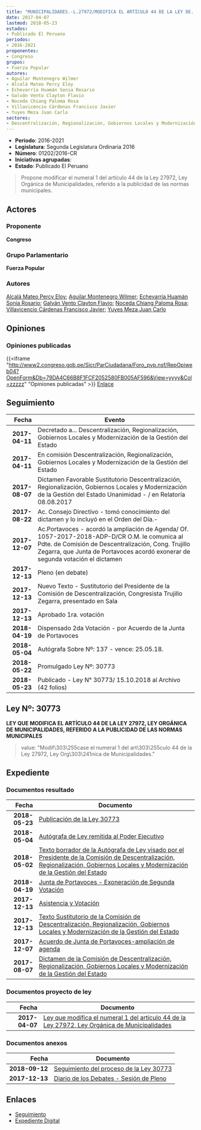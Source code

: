 ```yaml
---
title: "MUNICIPALIDADES.-L.27972/MODIFICA EL ARTÍCULO 44 DE LA LEY DE..."
date: 2017-04-07
lastmod: 2018-05-23
estados:
- Publicado El Peruano
periodos:
- 2016-2021
proponentes:
- Congreso
grupos:
- Fuerza Popular
autores:
- Aguilar Montenegro Wilmer
- Alcalá Mateo Percy Eloy
- Echevarría Huamán Sonia Rosario
- Galván Vento Clayton Flavio
- Noceda Chiang Paloma Rosa
- Villavicencio Cárdenas Francisco Javier
- Yuyes Meza Juan Carlo
sectores:
- Descentralización, Regionalización, Gobiernos Locales y Modernización de la Gestión del Estado
---
```

- **Periodo**: 2016-2021
- **Legislatura**: Segunda Legislatura Ordinaria 2016
- **Número**: 01202/2016-CR
- **Iniciativas agrupadas**: 
- **Estado**: Publicado El Peruano

> Propone modificar el numeral 1 del artículo 44 de la Ley 27972, Ley Orgánica de Municipalidades, referido a la publicidad de las normas municipales.


## Actores

### Proponente

**Congreso**

### Grupo Parlamentario

**Fuerza Popular**

### Autores

[Alcalá Mateo Percy Eloy](mailto:mailto:palcala@congreso.gob.pe); [Aguilar Montenegro Wilmer](mailto:mailto:waguilar@congreso.gob.pe); [Echevarría Huamán Sonia Rosario](mailto:mailto:sechevarria@congreso.gob.pe); [Galván Vento Clayton Flavio](mailto:mailto:cgalvan@congreso.gob.pe); [Noceda Chiang Paloma Rosa](mailto:mailto:pnoceda@congreso.gob.pe); [Villavicencio Cárdenas Francisco Javier](mailto:mailto:fvillavicencio@congreso.gob.pe); [Yuyes Meza Juan Carlo](mailto:mailto:jyuyes@congreso.gob.pe)

## Opiniones

### Opiniones publicadas

{{<iframe "http://www2.congreso.gob.pe/Sicr/ParCiudadana/Foro_pvp.nsf/RepOpiweb04?OpenForm&Db=79DA4C66B8F1FCF2052580FB005AF596&View=yyyy&Col=zzzzz" "Opiniones publicadas" >}}
[Enlace](http://www2.congreso.gob.pe/Sicr/ParCiudadana/Foro_pvp.nsf/RepOpiweb04?OpenForm&Db=79DA4C66B8F1FCF2052580FB005AF596&View=yyyy&Col=zzzzz)


## Seguimiento

| Fecha | Evento |
|------:|--------|
| **2017-04-11** | Decretado a... Descentralización, Regionalización, Gobiernos Locales y Modernización de la Gestión del Estado |
| **2017-04-11** | En comisión Descentralización, Regionalización, Gobiernos Locales y Modernización de la Gestión del Estado |
| **2017-08-07** | Dictamen Favorable Sustitutorio Descentralización, Regionalización, Gobiernos Locales y Modernización de la Gestión del Estado Unanimidad - / en Relatoría 08.08.2017 |
| **2017-08-22** | Ac. Consejo Directivo - tomó conocimiento del dictamen y lo incluyó en el Orden del Día.- |
| **2017-12-07** | Ac.Portavoces - acordó la ampliación de Agenda/ Of. 1057-2017-2018-ADP-D/CR O.M. le comunica al Pdte. de Comisión de Descentralización, Cong. Trujillo Zegarra, que Junta de Portavoces acordó exonerar de segunda votación el dictamen |
| **2017-12-13** | Pleno (en debate) |
| **2017-12-13** | Nuevo Texto - Sustitutorio del Presidente de la Comisión de Descentralización, Congresista Trujillo Zegarra, presentado en Sala |
| **2017-12-13** | Aprobado 1ra. votación |
| **2018-04-19** | Dispensado 2da Votación - por Acuerdo de la Junta de Portavoces |
| **2018-05-04** | Autógrafa Sobre Nº: 137 - vence: 25.05.18. |
| **2018-05-22** | Promulgado Ley Nº: 30773 |
| **2018-05-23** | Publicado - Ley N° 30773/ 15.10.2018 al Archivo (42 folios) |

## Ley Nº: 30773

**LEY QUE MODIFICA EL ARTÍCULO 44 DE LA LEY 27972, LEY ORGÁNICA DE MUNICIPALIDADES, REFERIDO A LA PUBLICIDAD DE LAS NORMAS MUNICIPALES**

> value: "Modif\303\255case el numeral 1 del art\303\255culo 44 de la Ley 27972, Ley Org\303\241nica de Municipalidades."


## Expediente

### Documentos resultado

| Fecha | Documento |
|------:|-----------|
| **2018-05-23** | [Publicación de la Ley 30773](http://www.leyes.congreso.gob.pe/Documentos/2016_2021/ADLP/Normas_Legales/30773-LEY.pdf) |
| **2018-05-04** | [Autógrafa de Ley remitida al Poder Ejecutivo](http://www.leyes.congreso.gob.pe/Documentos/2016_2021/ADLP/Texto_Aprobado/AU0120220180504.pdf) |
| **2018-05-02** | [Texto borrador de la Autógrafa de Ley visado por el Presidente de la Comisión de Descentralización, Regionalización, Gobiernos Locales y Modernización de la Gestión del Estado](http://www.leyes.congreso.gob.pe/Documentos/2016_2021/Texto_Borrador_de_Autografa/BAU0120220180502.pdf) |
| **2018-04-19** | [Junta de Portavoces - Exoneración de Segunda Votación](http://www.leyes.congreso.gob.pe/Documentos/2016_2021/Acuerdos/Junta_Portavoces/AJP0120220180419..pdf) |
| **2017-12-13** | [Asistencia y Votación](http://www.leyes.congreso.gob.pe/Documentos/2016_2021/Asistencia_y_Votacion/Proyectos_de_Ley/AV0120220171213..pdf) |
| **2017-12-13** | [Texto Sustitutorio de la Comisión de Descentralización, Regionalización, Gobiernos Locales y Modernización de la Gestión del Estado](http://www.leyes.congreso.gob.pe/Documentos/2016_2021/Texto_Sustitutorio/Proyectos_de_Ley/TS0120220171213.pdf) |
| **2017-12-07** | [Acuerdo de Junta de Portavoces-ampliación de agenda](http://www.leyes.congreso.gob.pe/Documentos/2016_2021/Acuerdos/Junta_Portavoces/AJP0120220171207.pdf) |
| **2017-08-07** | [Dictamen de la Comisión de Descentralización, Regionalización, Gobiernos Locales y Modernización de la Gestión del Estado](http://www.leyes.congreso.gob.pe/Documentos/2016_2021/ADLP/Normas_Legales/30556-LEY.pdf) |

### Documentos proyecto de ley

| Fecha | Documento |
|------:|-----------|
| **2017-04-07** | [Ley que modifica el numeral 1 del artículo 44 de la Ley 27972, Ley Orgánica de Municipalidades](http://www.leyes.congreso.gob.pe/Documentos/2016_2021/Proyectos_de_Ley_y_de_Resoluciones_Legislativas/PL0120220170407..pdf) |

### Documentos anexos

| Fecha | Documento |
|------:|-----------|
| **2018-09-12** | [Seguimiento del proceso de la Ley 30773](http://www.leyes.congreso.gob.pe/Documentos/2016_2021/Seguimiento_de_Proyectos_de_Ley/01202PL20180912.pdf) |
| **2017-12-13** | [Diario de los Debates - Sesión de Pleno](http://www.leyes.congreso.gob.pe/Documentos/2016_2021/ADLP/Diario_Debates/30773-TDD.pdf) |

## Enlaces

- [Seguimiento](http://www2.congreso.gob.pe/Sicr/TraDocEstProc/CLProLey2016.nsf/f7fff46988ca05b1052578e100829cc7/f2b0dbb7b8ebc001052580fb005d4720?OpenDocument)
- [Expediente Digital](http://www2.congreso.gob.pe/Sicr/TraDocEstProc/Expvirt_2011.nsf/visbusqptramdoc1621/01202?opendocument)

